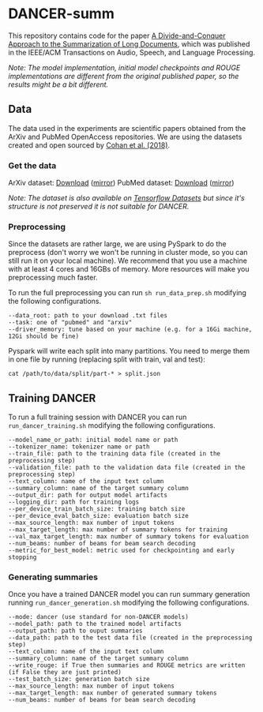 # DANCER-summ
This repository contains code for the paper [A Divide-and-Conquer Approach to the Summarization of Long Documents](https://arxiv.org/abs/2004.06190),
which was published in the IEEE/ACM Transactions on Audio, Speech, and Language Processing.

_Note: The model implementation, initial model checkpoints and ROUGE implementations
are different from the original published paper, so the results might be a bit different._

## Data
The data used in the experiments are scientific papers obtained from
the ArXiv and PubMed OpenAccess repositories. We are using the datasets
created and open sourced by [Cohan et al. (2018)](https://arxiv.org/abs/1804.05685).

### Get the data
ArXiv dataset: [Download](https://drive.google.com/file/d/1b3rmCSIoh6VhD4HKWjI4HOW-cSwcwbeC/view?usp=sharing) ([mirror](https://archive.org/download/armancohan-long-summarization-paper-code/arxiv-dataset.zip))
PubMed dataset: [Download](https://drive.google.com/file/d/1lvsqvsFi3W-pE1SqNZI0s8NR9rC1tsja/view?usp=sharing) ([mirror](https://archive.org/download/armancohan-long-summarization-paper-code/pubmed-dataset.zip))

*Note: The dataset is also available on [Tensorflow Datasets](https://www.tensorflow.org/datasets/catalog/scientific_papers) but since it's structure is not preserved it is not suitable for DANCER.*

### Preprocessing
Since the datasets are rather large, we are using PySpark to do
the preprocess (don't worry we won't be running in cluster mode,
so you can still run it on your local machine).
We recommend that you use a machine with at least 4 cores and 16GBs
of memory. More resources will make you preprocessing much faster.

To run the full preprocessing you can run ```sh run_data_prep.sh``` modifying the following configurations.
```
--data_root: path to your download .txt files
--task: one of "pubmed" and "arxiv"
--driver_memory: tune based on your machine (e.g. for a 16Gi machine, 12Gi should be fine)
```

Pyspark will write each split into many partitions. You need to merge them in one file by running (replacing split with train, val and test):
```
cat /path/to/data/split/part-* > split.json
```

## Training DANCER
To run a full training session with DANCER you can run ```run_dancer_training.sh```
modifying the following configurations.
```
--model_name_or_path: initial model name or path
--tokenizer_name: tokenizer name or path
--train_file: path to the training data file (created in the preprocessing step)
--validation_file: path to the validation data file (created in the preprocessing step)
--text_column: name of the input text column
--summary_column: name of the target summary column
--output_dir: path for output model artifacts
--logging_dir: path for training logs
--per_device_train_batch_size: training batch size
--per_device_eval_batch_size: evaluation batch size
--max_source_length: max number of input tokens
--max_target_length: max number of summary tokens for training
--val_max_target_length: max number of summary tokens for evaluation
--num_beams: number of beams for beam search decoding
--metric_for_best_model: metric used for checkpointing and early stopping
```

### Generating summaries
Once you have a trained DANCER model you can run summary generation running
```run_dancer_generation.sh``` modifying the following configurations.
```
--mode: dancer (use standard for non-DANCER models)
--model_path: path to the trained model artifacts
--output_path: path to ouput summaries
--data_path: path to the test data file (created in the preprocessing step)
--text_column: name of the input text column
--summary_column: name of the target summary column
--write_rouge: if True then summaries and ROUGE metrics are written (if False they are just printed)
--test_batch_size: generation batch size
--max_source_length: max number of input tokens
--max_target_length: max number of generated summary tokens
--num_beams: number of beams for beam search decoding
```

